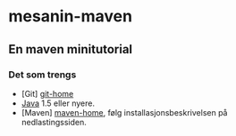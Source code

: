 # mesanin-maven

## En maven minitutorial

### Det som trengs

- [Git] [git-home]
- [Java][java-home] 1.5 eller nyere.
- [Maven] [maven-home], følg installasjonsbeskrivelsen på nedlastingssiden.


[git-home]: http://git-scm.com/
[java-home]: http://www.oracle.com/technetwork/java/javase/downloads/index.html
[maven-home]: http://maven.apache.org/
